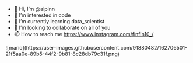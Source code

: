 - 👋 Hi, I’m @alpinn
- 👀 I’m interested in code
- 🌱 I’m currently learning data_scientist
- 💞️ I’m looking to collaborate on all of you
- 📫 How to reach me https://www.instagram.com/finfin10_/

<!---
alpinn/alpinn is a ✨ special ✨ repository because its `README.md` (this file) appears on your GitHub profile.
You can click the Preview link to take a look at your changes.
--->![mario](https://user-images.githubusercontent.com/91880482/162706501-21f5aa0e-89b5-44f2-9b81-8c28db79c31f.png)

